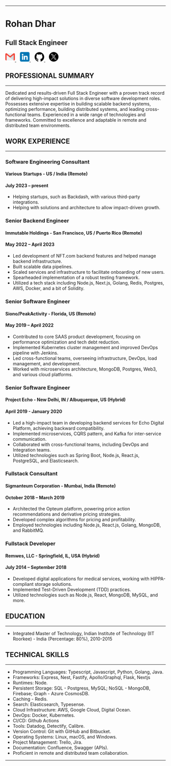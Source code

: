 ---------------------------------------------------------------------------------------------------------------------------
# Rohan Dhar

## Full Stack Engineer


<a href="mailto:deusexmachina892@gmail.com" target="_blank">
    <img src="https://github.com/deusexmachina892/resume/blob/main/images/gmail.png" alt="Email" width="30" height="30">
</a>
&nbsp;&nbsp;

<a href="https://www.linkedin.com/in/rohan-dhar-37977773/"  target="_blank">
    <img src="https://github.com/deusexmachina892/resume/blob/main/images/linkedin.png" alt="LinkedIn" width="30" height="30">
</a>
&nbsp;&nbsp;

<a href="https://github.com/deusexmachina892"  target="_blank">
    <img src="https://github.com/deusexmachina892/resume/blob/main/images/github.png" alt="LinkedIn" width="30" height="30">
</a>
&nbsp;&nbsp;

<a href="https://twitter.com/RohanDharOz" target="_blank">
    <img src="https://github.com/deusexmachina892/resume/blob/main/images/twitter.png" alt="Email" width="30" height="30">
</a>


## PROFESSIONAL SUMMARY
---------------------
Dedicated and results-driven Full Stack Engineer with a proven track record of delivering high-impact solutions in diverse software development roles. Possesses extensive expertise in building scalable backend systems, optimizing performance, building distributed systems, and leading cross-functional teams. Experienced in a wide range of technologies and frameworks. Committed to excellence and adaptable in remote and distributed team environments.

## WORK EXPERIENCE
----------------

### Software Engineering Consultant
#### Various Startups - US / India (Remote)
#### July 2023 – present

- Helping startups, such as Backdash, with various third-party integrations.
- Helping with solutions and architecture to allow impact-driven growth.

### Senior Backend Engineer
#### Immutable Holdings - San Francisco, US / Puerto Rico (Remote)
#### May 2022 – April 2023

- Led development of NFT.com backend features and helped manage backend infrastructure.
- Built scalable data pipelines.
- Scaled services and infrastructure to facilitate onboarding of new users.
- Spearheaded implementation of a robust testing framework.
- Utilized a tech stack including Node.js, Next.js, Golang, Redis, Postgres, AWS, Docker, and a bit of Solidity.

### Senior Software Engineer
#### Siono/PeakActivity - Florida, US (Remote)
#### May 2019 – April 2022

- Contributed to core SAAS product development, focusing on performance optimization and tech debt reduction.
- Implemented Kubernetes cluster management and improved DevOps pipeline with Jenkins.
- Led cross-functional teams, overseeing infrastructure, DevOps, load management, and development.
- Worked with microservices architecture, MongoDB, Postgres, Web3, and various cloud platforms.

### Senior Software Engineer
#### Project Echo - New Delhi, IN / Albuquerque, US (Hybrid)
#### April 2019 - January 2020

- Led a high-impact team in developing backend services for Echo Digital Platform, achieving backward compatibility.
- Implemented microservices, CQRS pattern, and Kafka for inter-service communication.
- Collaborated with cross-functional teams, including DevOps and Integration teams.
- Utilized technologies such as Spring Boot, Node.js, React.js, PostgreSQL, and Elasticsearch.

### Fullstack Consultant
#### Sigmanteum Corporation - Mumbai, India (Remote)
#### October 2018 – March 2019

- Architected the Opteum platform, powering price action recommendations and derivative pricing strategies.
- Developed complex algorithms for pricing and profitability.
- Employed technologies including Node.js, React.js, Golang, MongoDB, and RabbitMQ.

### Fullstack Developer
#### Remwes, LLC - Springfield, IL, USA (Hybrid)
#### July 2014 – September 2018

- Developed digital applications for medical services, working with HIPPA-compliant storage solutions.
- Implemented Test-Driven Development (TDD) practices.
- Utilized technologies such as Node.js, React, MongoDB, MySQL, and more.

## EDUCATION
---------
- Integrated Master of Technology, Indian Institute of Technology (IIT Roorkee) - India (Percentage: 80%), 2010-2015

## TECHNICAL SKILLS
-----------------
- Programming Languages: Typescript, Javascript, Python, Golang, Java.
- Frameworks: Express, Nest, Fastify, Apollo/Graphql, Flask, Nextjs
- Runtimes: Node.
- Persistent Storage: SQL - Postgress, MySQL; NoSQL - MongoDB, Firebase; Graph - Azure CosmosDB.
- Caching - Redis.
- Search: Elasticsearch, Typesense.
- Cloud Infrastructure: AWS, Google Cloud, Digital Ocean.
- DevOps: Docker, Kubernetes.
- CI/CD: Github Actions
- Tools: Datadog, Detectify, Calibre.
- Version Control: Git with GitHub and Bitbucket.
- Operating Systems: Linux, macOS, and Windows.
- Project Management: Trello, Jira.
- Documentation: Confluence, Swagger (APIs).
- Proficient in remote and distributed team collaboration.

---------------------------------------------------------------------------------------------------------------------------
